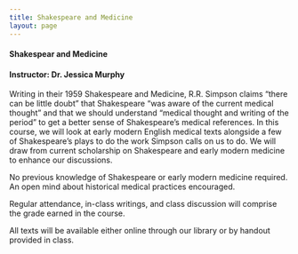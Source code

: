 ```yaml
---
title: Shakespeare and Medicine
layout: page
---
```


#### Shakespear and Medicine

#### Instructor: Dr. Jessica Murphy

Writing in their 1959 Shakespeare and Medicine, R.R. Simpson claims
“there can be little doubt” that Shakespeare “was aware of the current
medical thought” and that we should understand “medical thought and
writing of the period” to get a better sense of Shakespeare’s medical
references.  In this course, we will look at early modern English
medical texts alongside a few of Shakespeare’s plays to do the work
Simpson calls on us to do. We will draw from current scholarship on
Shakespeare and early modern medicine to enhance our discussions.

No previous knowledge of Shakespeare or early modern medicine
required. An open mind about historical medical practices encouraged.

Regular attendance, in-class writings, and class discussion will
comprise the grade earned in the course.

All texts will be available either online through our library or by
handout provided in class.
